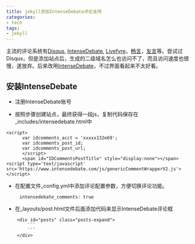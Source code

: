 ```yaml
---
title: jekyll添加IntenseDebate评论支持
categories:
- tech
tags:
- jekyll
---
```


主流的评论系统有[Disqus](http://disqus.com/), [IntenseDebate](https://intensedebate.com), [Livefyre](http://livefyre.com/)，[畅言](http://changyan.kuaizhan.com/)，[友言](http://www.uyan.cc/)等。尝试过Disqus，但是添加站点后，生成的二级域名怎么也访问不了，而且访问速度也很慢，遂放弃。后来改用[IntenseDebate](https://intensedebate.com)，不过界面看起来不太好看。

<!-- more -->

## 安装IntenseDebate

+ 注册IntenseDebate账号

+ 按照步骤创建站点，最终获得一段js，复制代码保存在_includes/intensedebate.html中
```
<script>
      var idcomments_acct = 'xxxxx132e69';
      var idcomments_post_id;
      var idcomments_post_url;
      </script>
      <span id="IDCommentsPostTitle" style="display:none"></span>
<script type='text/javascript' src='https://www.intensedebate.com/js/genericCommentWrapperV2.js'></script>
```

+ 在配置文件_config.yml中添加评论配置参数，方便切换评论功能。

```
     intensedebate_comments: true
```
+ 在_layouts/post.html文件后面添加代码来显示IntenseDebate评论框
```
    <div id="posts" class="posts-expand">
    	```
    	```
    </div>
```
